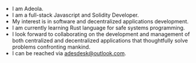 - I am Adeola. 
- I am a full-stack Javascript and Solidity Developer.
- My interest is in software and decentralized applications development.
- I am currently learning Rust language for safe systems programming.
- I look forward to collaborating on the development and management of both centralized 
and decentralized applications that thoughtfully solve problems confronting mankind.
- I can be reached via adesdesk@outlook.com.
